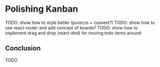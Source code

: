 # Polishing Kanban

TODO: show how to style better (purecss + cssnext?)
TODO: show how to use react-router and add concept of boards?
TODO: show how to implement drag and drop (react-dnd) for moving todo items around

## Conclusion

TODO
